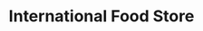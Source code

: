 ---
title: "International Food Store"
url: /gateshead/international-food-store/
shop: convenience
---